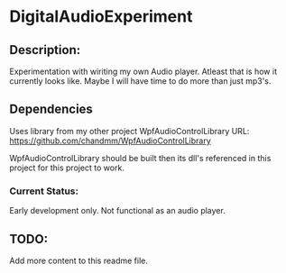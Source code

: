# DigitalAudioExperiment
## Description: 
Experimentation with wiriting my own Audio player. 
Atleast that is how it currently looks like. Maybe I will have time to do more than just mp3's.

## Dependencies
Uses library from my other project WpfAudioControlLibrary
URL: https://github.com/chandmm/WpfAudioControlLibrary

WpfAudioControlLibrary should be built then its dll's referenced in this project for this project to work.

### Current Status:
Early development only. Not functional as an audio player.


## TODO: 
Add more content to this readme file.
